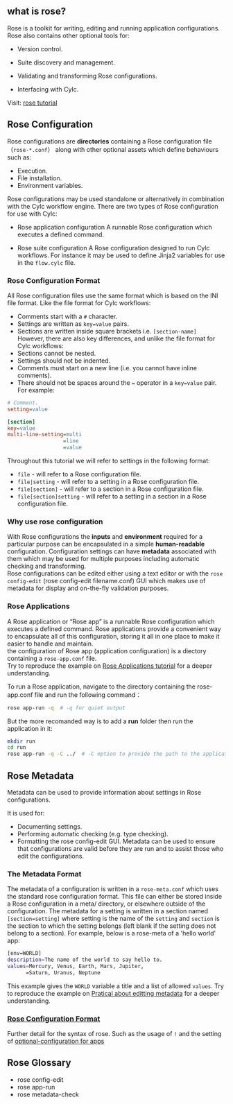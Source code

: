## what is rose?
Rose is a toolkit for writing, editing and running application configurations.
Rose also contains other optional tools for:

- Version control.

- Suite discovery and management.

- Validating and transforming Rose configurations.

- Interfacing with Cylc.  

Visit: [rose tutorial](https://metomi.github.io/rose/2019.01.8/html/tutorial/rose/index.html)

## Rose Configuration
Rose configurations are **directories** containing a Rose configuration file （`rose-*.conf`） along with other optional assets which define behaviours such as:
- Execution.
- File installation.
- Environment variables.

Rose configurations may be used standalone or alternatively in combination with the Cylc workflow engine. There are two types of Rose configuration for use with Cylc:

- Rose application configuration
A runnable Rose configuration which executes a defined command.

- Rose suite configuration
A Rose configuration designed to run Cylc workflows. For instance it may be used to define Jinja2 variables for use in the `flow.cylc` file.

### Rose Configuration Format
All Rose configuration files use the same format which is based on the INI file format. Like the file format for Cylc workflows:
- Comments start with a `#` character.
- Settings are written as `key=value` pairs.
- Sections are written inside square brackets i.e. `[section-name]`    
However, there are also key differences, and unlike the file format for Cylc workflows:
- Sections cannot be nested.
- Settings should not be indented.
- Comments must start on a new line (i.e. you cannot have inline comments).
- There should not be spaces around the `=` operator in a `key=value` pair.
For example:
```INI
# Comment.
setting=value

[section]
key=value
multi-line-setting=multi
                  =line
                  =value
```
Throughout this tutorial we will refer to settings in the following format:
- `file` - will refer to a Rose configuration file.
- `file|setting` - will refer to a setting in a Rose configuration file.
- `file[section]` - will refer to a section in a Rose configuration file.
- `file[section]setting` - will refer to a setting in a section in a Rose configuration file.

### Why use rose configuration
With Rose configurations the **inputs** and **environment** required for a particular purpose can be encapsulated in a simple **human-readable** configuration.
Configuration settings can have **metadata** associated with them which may be used for multiple purposes including automatic checking and transforming.    
Rose configurations can be edited either using a text editor or with the `rose config-edit` (rose config-edit filename.conf) GUI which makes use of metadata for display and on-the-fly validation purposes.    

### Rose Applications
A Rose application or “Rose app” is a runnable Rose configuration which executes a defined command.
Rose applications provide a convenient way to encapsulate all of this configuration, storing it all in one place to make it easier to handle and maintain.    
the configuration of Rose app (application configuration) is a diectory containing a `rose-app.conf` file.     
Try to reproduce the example on [Rose Applications tutorial](https://metomi.github.io/rose/doc/html/tutorial/rose/applications.html) for a deeper understanding.    

To run a Rose application, navigate to the directory containing the rose-app.conf file and run the following command：
```bash
rose app-run -q  # -q for quiet output
```
But the more recomanded way is to add a **run** folder then run the application in it:
```bash
mkdir run
cd run
rose app-run -q -C ../  # -C option to provide the path to the application
```
## Rose Metadata
Metadata can be used to provide information about settings in Rose configurations.

It is used for:
- Documenting settings.
- Performing automatic checking (e.g. type checking).
- Formatting the rose config-edit GUI.
Metadata can be used to ensure that configurations are valid before they are run and to assist those who edit the configurations.
### The Metadata Format
The metadata of a configuration is written in a  `rose-meta.conf` which uses the standard rose configuration format. This file can either be stored inside a Rose configuration in a meta/ directory, or elsewhere outside of the configuration.
The metadata for a setting is written in a section named `[section=setting]` where setting is the name of the `setting` and `section` is the section to which the setting belongs (left blank if the setting does not belong to a section).
For example, below is a rose-meta of a 'hello world' app:
```bash
[env=WORLD]
description=The name of the world to say hello to.
values=Mercury, Venus, Earth, Mars, Jupiter,
      =Saturn, Uranus, Neptune
```
This example gives the `WORLD` variable a title and a list of allowed `values`.
Try to reproduce the example on [Pratical about editting metadata](https://metomi.github.io/rose/doc/html/tutorial/rose/metadata.html) for a deeper understanding.    

### [Rose Configuration Format](https://metomi.github.io/rose/doc/html/api/configuration/rose-configuration-format.html#rose-configuration-format)
Further detail for the syntax of rose.
Such as the usage of `!` and the setting of [optional-configuration for apps](https://metomi.github.io/rose/2.3.0/html/api/configuration/rose-configuration-format.html?utm_source=chatgpt.com#optional-configuration)


## Rose Glossary
- rose config-edit
- rose app-run
- rose metadata-check








